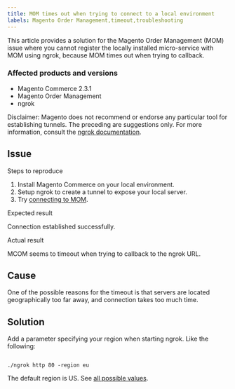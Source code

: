 ```yaml
---
title: MOM times out when trying to connect to a local environment
labels: Magento Order Management,timeout,troubleshooting
---
```


This article provides a solution for the Magento Order Management (MOM) issue where you cannot register the locally installed micro-service with MOM using ngrok, because MOM times out when trying to callback.

### Affected products and versions

* Magento Commerce 2.3.1
* Magento Order Management
* ngrok

<p class="warning">Disclaimer: Magento does not recommend or endorse any particular tool for establishing tunnels. The preceding are suggestions only. For more information, consult the <a href="https://ngrok.com/docs">ngrok documentation</a>.</p>

## Issue

Steps to reproduce

1. Install Magento Commerce on your local environment. 
1. Setup ngrok to create a tunnel to expose your local server.
1. Try [connecting to MOM](https://omsdocs.magento.com/en/integration/connector/setup-tutorial/).

Expected result

Connection established successfully.

Actual result

MCOM seems to timeout when trying to callback to the ngrok URL.

## Cause

One of the possible reasons for the timeout is that servers are located geographically too far away, and connection takes too much time. 

## Solution

Add a parameter specifying your region when starting ngrok. Like the following:

<code class="language-bash">
./ngrok http 80 -region eu</code>

The default region is US. See [all possible values](https://ngrok.com/docs#config_region).